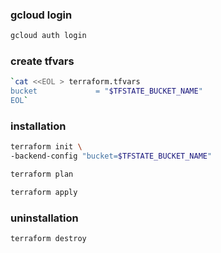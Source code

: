 ### gcloud login
```bash
gcloud auth login
```

### create tfvars
```bash
`cat <<EOL > terraform.tfvars
bucket             = "$TFSTATE_BUCKET_NAME"
EOL`

```

### installation

```bash
terraform init \
-backend-config "bucket=$TFSTATE_BUCKET_NAME" 
```

```bash
terraform plan
```

```bash
terraform apply 
```

### uninstallation

```bash
terraform destroy 
````